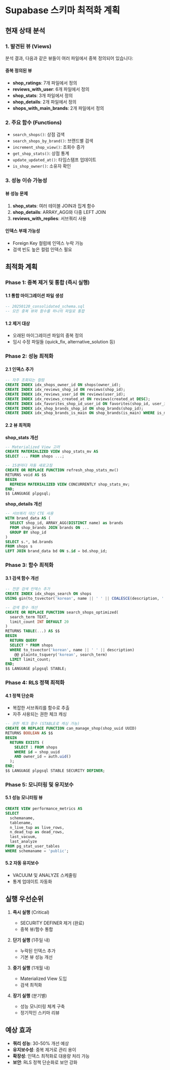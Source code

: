 # Supabase 스키마 최적화 계획

## 현재 상태 분석

### 1. 발견된 뷰 (Views)
분석 결과, 다음과 같은 뷰들이 여러 파일에서 중복 정의되어 있습니다:

#### 중복 정의된 뷰
- **shop_ratings**: 7개 파일에서 정의
- **reviews_with_user**: 6개 파일에서 정의  
- **shop_stats**: 3개 파일에서 정의
- **shop_details**: 2개 파일에서 정의
- **shops_with_main_brands**: 2개 파일에서 정의

### 2. 주요 함수 (Functions)
- `search_shops()`: 상점 검색
- `search_shops_by_brand()`: 브랜드별 검색
- `increment_shop_view()`: 조회수 증가
- `get_shop_stats()`: 상점 통계
- `update_updated_at()`: 타임스탬프 업데이트
- `is_shop_owner()`: 소유자 확인

### 3. 성능 이슈 가능성

#### 뷰 성능 문제
1. **shop_stats**: 여러 테이블 JOIN과 집계 함수
2. **shop_details**: ARRAY_AGG와 다중 LEFT JOIN
3. **reviews_with_replies**: 서브쿼리 사용

#### 인덱스 부재 가능성
- Foreign Key 컬럼에 인덱스 누락 가능
- 검색 빈도 높은 컬럼 인덱스 필요

## 최적화 계획

### Phase 1: 중복 제거 및 통합 (즉시 실행)

#### 1.1 통합 마이그레이션 파일 생성
```sql
-- 20250120_consolidated_schema.sql
-- 모든 중복 뷰와 함수를 하나의 파일로 통합
```

#### 1.2 제거 대상
- 오래된 마이그레이션 파일의 중복 정의
- 임시 수정 파일들 (quick_fix, alternative_solution 등)

### Phase 2: 성능 최적화

#### 2.1 인덱스 추가
```sql
-- 자주 조회되는 컬럼
CREATE INDEX idx_shops_owner_id ON shops(owner_id);
CREATE INDEX idx_reviews_shop_id ON reviews(shop_id);
CREATE INDEX idx_reviews_user_id ON reviews(user_id);
CREATE INDEX idx_reviews_created_at ON reviews(created_at DESC);
CREATE INDEX idx_favorites_shop_id_user_id ON favorites(shop_id, user_id);
CREATE INDEX idx_shop_brands_shop_id ON shop_brands(shop_id);
CREATE INDEX idx_shop_brands_is_main ON shop_brands(is_main) WHERE is_main = true;
```

#### 2.2 뷰 최적화

**shop_stats 개선**
```sql
-- Materialized View 고려
CREATE MATERIALIZED VIEW shop_stats_mv AS
SELECT ... FROM shops ...;

-- 15분마다 자동 새로고침
CREATE OR REPLACE FUNCTION refresh_shop_stats_mv()
RETURNS void AS $$
BEGIN
  REFRESH MATERIALIZED VIEW CONCURRENTLY shop_stats_mv;
END;
$$ LANGUAGE plpgsql;
```

**shop_details 개선**
```sql
-- 서브쿼리 대신 CTE 사용
WITH brand_data AS (
  SELECT shop_id, ARRAY_AGG(DISTINCT name) as brands
  FROM shop_brands JOIN brands ON ...
  GROUP BY shop_id
)
SELECT s.*, bd.brands
FROM shops s
LEFT JOIN brand_data bd ON s.id = bd.shop_id;
```

### Phase 3: 함수 최적화

#### 3.1 검색 함수 개선
```sql
-- 전문 검색 인덱스 추가
CREATE INDEX idx_shops_search ON shops 
USING gin(to_tsvector('korean', name || ' ' || COALESCE(description, '')));

-- 검색 함수 개선
CREATE OR REPLACE FUNCTION search_shops_optimized(
  search_term TEXT,
  limit_count INT DEFAULT 20
)
RETURNS TABLE(...) AS $$
BEGIN
  RETURN QUERY
  SELECT * FROM shops
  WHERE to_tsvector('korean', name || ' ' || description) 
    @@ plainto_tsquery('korean', search_term)
  LIMIT limit_count;
END;
$$ LANGUAGE plpgsql STABLE;
```

### Phase 4: RLS 정책 최적화

#### 4.1 정책 단순화
- 복잡한 서브쿼리를 함수로 추출
- 자주 사용되는 권한 체크 캐싱

```sql
-- 권한 체크 함수 (STABLE로 캐싱 가능)
CREATE OR REPLACE FUNCTION can_manage_shop(shop_uuid UUID)
RETURNS BOOLEAN AS $$
BEGIN
  RETURN EXISTS (
    SELECT 1 FROM shops 
    WHERE id = shop_uuid 
    AND owner_id = auth.uid()
  );
END;
$$ LANGUAGE plpgsql STABLE SECURITY DEFINER;
```

### Phase 5: 모니터링 및 유지보수

#### 5.1 성능 모니터링 뷰
```sql
CREATE VIEW performance_metrics AS
SELECT 
  schemaname,
  tablename,
  n_live_tup as live_rows,
  n_dead_tup as dead_rows,
  last_vacuum,
  last_analyze
FROM pg_stat_user_tables
WHERE schemaname = 'public';
```

#### 5.2 자동 유지보수
- VACUUM 및 ANALYZE 스케줄링
- 통계 업데이트 자동화

## 실행 우선순위

1. **즉시 실행** (Critical)
   - SECURITY DEFINER 제거 (완료)
   - 중복 뷰/함수 통합

2. **단기 실행** (1주일 내)
   - 누락된 인덱스 추가
   - 기본 뷰 성능 개선

3. **중기 실행** (1개월 내)
   - Materialized View 도입
   - 검색 최적화

4. **장기 실행** (분기별)
   - 성능 모니터링 체계 구축
   - 정기적인 스키마 리뷰

## 예상 효과

- **쿼리 성능**: 30-50% 개선 예상
- **유지보수성**: 중복 제거로 관리 용이
- **확장성**: 인덱스 최적화로 대용량 처리 가능
- **보안**: RLS 정책 단순화로 보안 강화